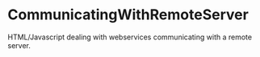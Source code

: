 # CommunicatingWithRemoteServer
HTML/Javascript dealing with webservices communicating with a remote server.
